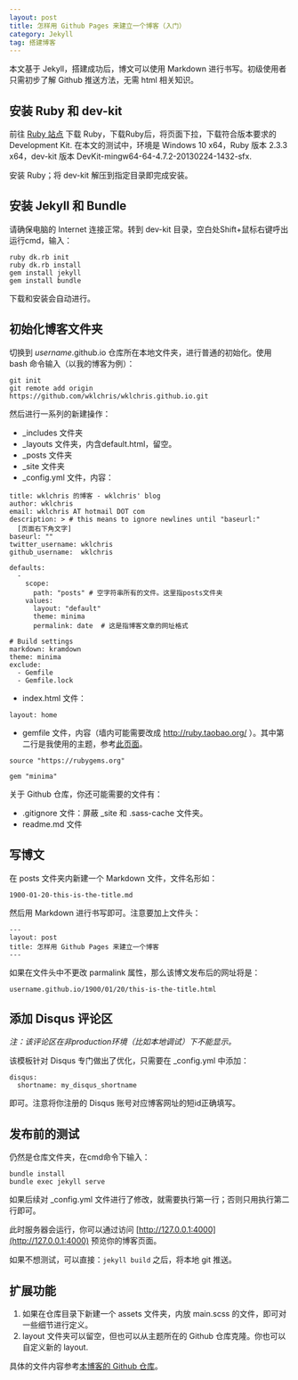 ```yaml
---
layout: post
title: 怎样用 Github Pages 来建立一个博客（入门）
category: Jekyll
tag: 搭建博客
---
```


本文基于 Jekyll，搭建成功后，博文可以使用 Markdown 进行书写。初级使用者只需初步了解 Github 推送方法，无需 html 相关知识。

## 安装 Ruby 和 dev-kit

前往 [Ruby 站点](http://rubyinstaller.org/downloads/) 下载 Ruby，下载Ruby后，将页面下拉，下载符合版本要求的 Development Kit. 在本文的测试中，环境是 Windows 10 x64，Ruby 版本 2.3.3 x64，dev-kit 版本 DevKit-mingw64-64-4.7.2-20130224-1432-sfx. 

安装 Ruby；将 dev-kit 解压到指定目录即完成安装。

## 安装 Jekyll 和 Bundle
请确保电脑的 Internet 连接正常。转到 dev-kit 目录，空白处Shift+鼠标右键呼出运行cmd，输入：

```
ruby dk.rb init
ruby dk.rb install
gem install jekyll
gem install bundle
```

下载和安装会自动进行。

## 初始化博客文件夹
切换到 *username*.github.io 仓库所在本地文件夹，进行普通的初始化。使用 bash 命令输入（以我的博客为例）：

```
git init
git remote add origin https://github.com/wklchris/wklchris.github.io.git
```

然后进行一系列的新建操作：

- \_includes 文件夹
- \_layouts 文件夹，内含default.html，留空。
- \_posts 文件夹
- \_site 文件夹
- \_config.yml 文件，内容：  

```
title: wklchris 的博客 - wklchris' blog
author: wklchris
email: wklchris AT hotmail DOT com
description: > # this means to ignore newlines until "baseurl:"
  [页面右下角文字]
baseurl: ""
twitter_username: wklchris
github_username:  wklchris

defaults:
  -
    scope:
      path: "posts" # 空字符串所有的文件。这里指posts文件夹
    values:
      layout: "default"
      theme: minima
      permalink: date  # 这是指博客文章的网址格式

# Build settings
markdown: kramdown
theme: minima
exclude:
  - Gemfile
  - Gemfile.lock
```

- index.html 文件：

```
layout: home
```

- gemfile 文件，内容（墙内可能需要改成 http://ruby.taobao.org/ ）。其中第二行是我使用的主题，参考[此页面](https://pages.github.com/themes/)。

```
source "https://rubygems.org"

gem "minima"
```

关于 Github 仓库，你还可能需要的文件有：

- .gitignore 文件：屏蔽 _site 和 .sass-cache 文件夹。
- readme.md 文件

## 写博文

在 posts 文件夹内新建一个 Markdown 文件，文件名形如：

    1900-01-20-this-is-the-title.md

然后用 Markdown 进行书写即可。注意要加上文件头：

```
---
layout: post
title: 怎样用 Github Pages 来建立一个博客
---
```

如果在文件头中不更改 parmalink 属性，那么该博文发布后的网址将是：

    username.github.io/1900/01/20/this-is-the-title.html

## 添加 Disqus 评论区

*注：该评论区在非production环境（比如本地调试）下不能显示。*

该模板针对 Disqus 专门做出了优化，只需要在 \_config.yml 中添加：

```
disqus:
  shortname: my_disqus_shortname
```

即可。注意将你注册的 Disqus 账号对应博客网址的短id正确填写。

## 发布前的测试

仍然是仓库文件夹，在cmd命令下输入：
```
bundle install
bundle exec jekyll serve
```

如果后续对 \_config.yml 文件进行了修改，就需要执行第一行；否则只用执行第二行即可。

此时服务器会运行，你可以通过访问 [http://127.0.0.1:4000](http://127.0.0.1:4000) 预览你的博客页面。

如果不想测试，可以直接：`jekyll build` 之后，将本地 git 推送。

## 扩展功能

1. 如果在仓库目录下新建一个 assets 文件夹，内放 main.scss 的文件，即可对一些细节进行定义。  
2. layout 文件夹可以留空，但也可以从主题所在的 Github 仓库克隆。你也可以自定义新的 layout. 

具体的文件内容参考[本博客的 Github 仓库](https://github.com/wklchris/wklchris.github.io)。
